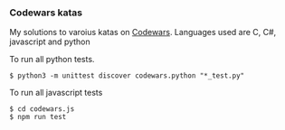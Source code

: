 ### Codewars katas

My solutions to varoius katas on [Codewars](https://codewars.com). Languages used are C, C#, javascript and python

To run all python tests.

```
$ python3 -m unittest discover codewars.python "*_test.py"
```

To run all javascript tests

```
$ cd codewars.js
$ npm run test
```

